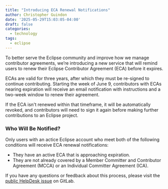 ```yaml
---
title: "Introducing ECA Renewal Notifications"
author: Christopher Guindon
date: '2025-05-29T15:03:05-04:00'
draft: false
categories:
  - technology
tags:
  - eclipse
---
```


To better serve the Eclipse community and improve how we manage contributor agreements, we’re introducing a new service that will remind users to renew their Eclipse Contributor Agreement (ECA) before it expires.

ECAs are valid for three years, after which they must be re-signed to continue contributing. Starting the week of June 9, contributors with ECAs nearing expiration will receive an email notification with instructions and a two-week window to renew their agreement.

If the ECA isn't renewed within that timeframe, it will be automatically revoked, and contributors will need to sign it again before making further contributions to an Eclipse project.

### Who Will Be Notified?

Only users with an actice Eclipse account who meet both of the following conditions will receive ECA renewal notifications:

- They have an active ECA that is approaching expiration.
- They are not already covered by a Member Committer and Contributor Agreement (MCCA) or an Individual Committer Agreement (ICA).

If you have any questions or feedback about this process, please visit the [public HelpDesk issue](https://gitlab.eclipse.org/eclipsefdn/helpdesk/-/issues/6222) on GitLab.
